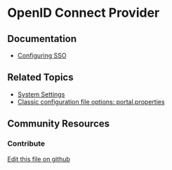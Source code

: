 # OpenID Connect Provider

## Documentation

* [Configuring SSO](https://learn.liferay.com/dxp/7.x/en/installation-and-upgrades/securing-liferay/configuring_sso.html)

## Related Topics

* [System Settings](https://learn.liferay.com/dxp/7.x/en/system-administration/configuring-liferay/system-settings.html)
* [Classic configuration file options: portal.properties](https://docs.liferay.com/portal/7.3-latest/propertiesdoc/portal.properties.html)

## Community Resources


### Contribute

[Edit this file on github](https://github.com/olafk/controlpanel-documentation-docs/blob/master/md/73en/com_liferay_configuration_admin_web_portlet_SystemSettingsPortlet/com.liferay.portal.security.sso.openid.connect.internal.configuration.OpenIdConnectProviderConfiguration.md)
